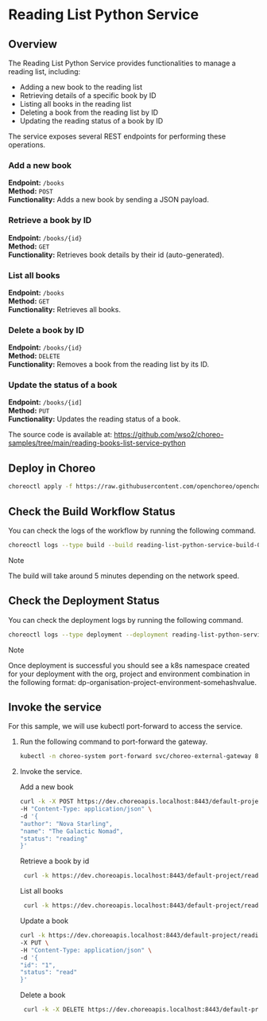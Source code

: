 # Reading List Python Service

## Overview
The Reading List Python Service provides functionalities to manage a reading list, including:
- Adding a new book to the reading list
- Retrieving details of a specific book by ID
- Listing all books in the reading list
- Deleting a book from the reading list by ID
- Updating the reading status of a book by ID

The service exposes several REST endpoints for performing these operations.

### Add a new book
**Endpoint:** `/books`  
**Method:** `POST`  
**Functionality:** Adds a new book by sending a JSON payload.

### Retrieve a book by ID
**Endpoint:** `/books/{id}`  
**Method:** `GET`  
**Functionality:** Retrieves book details by their id (auto-generated).

### List all books
**Endpoint:** `/books`  
**Method:** `GET`  
**Functionality:** Retrieves all books.

### Delete a book by ID
**Endpoint:** `/books/{id}`  
**Method:** `DELETE`  
**Functionality:** Removes a book from the reading list by its ID.

### Update the status of a book
**Endpoint:** `/books/{id]`  
**Method:** `PUT`  
**Functionality:** Updates the reading status of a book.

The source code is available at:
https://github.com/wso2/choreo-samples/tree/main/reading-books-list-service-python

## Deploy in Choreo

```bash
choreoctl apply -f https://raw.githubusercontent.com/openchoreo/openchoreo/main/samples/deploying-applications/languages/python/reading-list-service.yaml
``` 

## Check the Build Workflow Status
You can check the logs of the workflow by running the following command.

```bash
choreoctl logs --type build --build reading-list-python-service-build-01 --organization default-org --project default-project --component reading-list-python-service
```

> [!Note]
> The build will take around 5 minutes depending on the network speed.


## Check the Deployment Status
You can check the deployment logs by running the following command.

```bash
choreoctl logs --type deployment --deployment reading-list-python-service-development-deployment-01 --organization default-org --project default-project --component reading-list-python-service
```

> [!Note]
> Once deployment is successful you should see a k8s namespace created for your deployment with the org, project and environment combination in the following format: dp-organisation-project-environment-somehashvalue.

## Invoke the service
For this sample, we will use kubectl port-forward to access the service.

1. Run the following command to port-forward the gateway.

    ```bash
    kubectl -n choreo-system port-forward svc/choreo-external-gateway 8443:443
    ```

2. Invoke the service.
   
   Add a new book
   ```bash
   curl -k -X POST https://dev.choreoapis.localhost:8443/default-project/reading-list-python-service/reading-list/books \
   -H "Content-Type: application/json" \
   -d '{
   "author": "Nova Starling",
   "name": "The Galactic Nomad",
   "status": "reading"
   }'
   ```
   
   Retrieve a book by id
   ```bash
    curl -k https://dev.choreoapis.localhost:8443/default-project/reading-list-python-service/reading-list/books/1
   ```
   
   List all books
   ```bash
    curl -k https://dev.choreoapis.localhost:8443/default-project/reading-list-python-service/reading-list/books
   ```

   Update a book
   ```bash
   curl -k https://dev.choreoapis.localhost:8443/default-project/reading-list-python-service/reading-list/books/1 \
   -X PUT \
   -H "Content-Type: application/json" \
   -d '{
   "id": "1",
   "status": "read"
   }'
   ```

   Delete a book
   ```bash
    curl -k -X DELETE https://dev.choreoapis.localhost:8443/default-project/reading-list-python-service/reading-list/books/1
   ```
